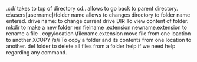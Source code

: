 .cd/ takes to top of directory
cd.. allows to go back to parent directory.
c:\\users\[username]\folder name allows to changes directory to folder name 
entered.
drive name: to change current drive DIR To view content of folder.
mkdir <folder>to make a new folder
ren fielname .extension
newname.extension to rename a file .
copylocation \filename.extension
move file from one loaction to  another
XCOPY /s/i To copy a folder and its contents from one location to another.
del folder to delete all files from a folder help if we need help regarding 
any command.
